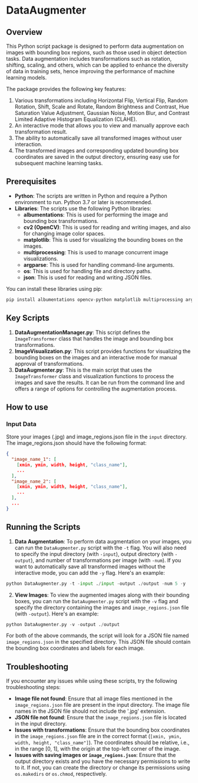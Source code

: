 # DataAugmenter

## Overview

This Python script package is designed to perform data augmentation on images with bounding box regions, such as those used in object detection tasks. Data augmentation includes transformations such as rotation, shifting, scaling, and others, which can be applied to enhance the diversity of data in training sets, hence improving the performance of machine learning models.

The package provides the following key features:
1. Various transformations including Horizontal Flip, Vertical Flip, Random Rotation, Shift, Scale and Rotate, Random Brightness and Contrast, Hue Saturation Value Adjustment, Gaussian Noise, Motion Blur, and Contrast Limited Adaptive Histogram Equalization (CLAHE).
2. An interactive mode that allows you to view and manually approve each transformation result.
3. The ability to automatically save all transformed images without user interaction.
4. The transformed images and corresponding updated bounding box coordinates are saved in the output directory, ensuring easy use for subsequent machine learning tasks.

## Prerequisites

- **Python**: The scripts are written in Python and require a Python environment to run. Python 3.7 or later is recommended.
- **Libraries**: The scripts use the following Python libraries:
    - **albumentations**: This is used for performing the image and bounding box transformations.
    - **cv2 (OpenCV)**: This is used for reading and writing images, and also for changing image color spaces.
    - **matplotlib**: This is used for visualizing the bounding boxes on the images.
    - **multiprocessing**: This is used to manage concurrent image visualizations.
    - **argparse**: This is used for handling command-line arguments.
    - **os**: This is used for handling file and directory paths.
    - **json**: This is used for reading and writing JSON files.

You can install these libraries using pip:

```python
pip install albumentations opencv-python matplotlib multiprocessing argparse
```

## Key Scripts

1. **DataAugmentationManager.py**: This script defines the `ImageTransformer` class that handles the image and bounding box transformations.
2. **ImageVisualization.py**: This script provides functions for visualizing the bounding boxes on the images and an interactive mode for manual approval of transformations.
3. **DataAugmenter.py**: This is the main script that uses the `ImageTransformer` class and visualization functions to process the images and save the results. It can be run from the command line and offers a range of options for controlling the augmentation process.

## How to use

### Input Data

Store your images (.jpg) and image_regions.json file in the `input` directory. The image_regions.json should have the following format:

```json
{
  "image_name_1": [
    [xmin, ymin, width, height, "class_name"],
    ...
  ],
  "image_name_2": [
    [xmin, ymin, width, height, "class_name"],
    ...
  ],
  ...
}
```

## Running the Scripts

1. **Data Augmentation**: To perform data augmentation on your images, you can run the `DataAugmenter.py` script with the `-t` flag. You will also need to specify the input directory (with `-input`), output directory (with `-output`), and number of transformations per image (with `-num`). If you want to automatically save all transformed images without the interactive mode, you can add the `-y` flag. Here's an example:

```python
python DataAugmenter.py -t -input ./input -output ./output -num 5 -y
```

2. **View Images**: To view the augmented images along with their bounding boxes, you can run the `DataAugmenter.py` script with the `-v` flag and specify the directory containing the images and `image_regions.json` file (with `-output`). Here's an example:

```python
python DataAugmenter.py -v -output ./output
```
For both of the above commands, the script will look for a JSON file named `image_regions.json` in the specified directory. This JSON file should contain the bounding box coordinates and labels for each image.

## Troubleshooting

If you encounter any issues while using these scripts, try the following troubleshooting steps:

- **Image file not found**: Ensure that all image files mentioned in the `image_regions.json` file are present in the input directory. The image file names in the JSON file should not include the '.jpg' extension.
- **JSON file not found**: Ensure that the `image_regions.json` file is located in the input directory.
- **Issues with transformations**: Ensure that the bounding box coordinates in the `image_regions.json` file are in the correct format (`[xmin, ymin, width, height, "class_name"]`). The coordinates should be relative, i.e., in the range [0, 1], with the origin at the top-left corner of the image.
- **Issues with saving images or `image_regions.json`**: Ensure that the output directory exists and you have the necessary permissions to write to it. If not, you can create the directory or change its permissions using `os.makedirs` or `os.chmod`, respectively.

